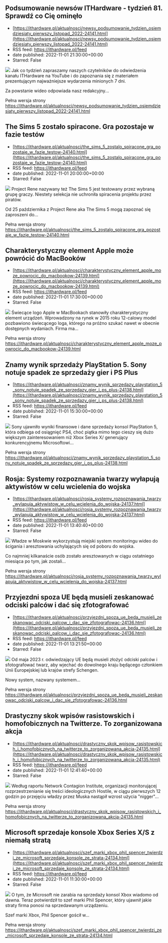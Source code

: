 ## Podsumowanie newsów ITHardware - tydzień 81. Sprawdź co Cię ominęło
 - [https://ithardware.pl/aktualnosci/newsy_podsumowanie_tydzien_osiemdziesiaty_pierwszy_listopad_2022-24141.html](https://ithardware.pl/aktualnosci/newsy_podsumowanie_tydzien_osiemdziesiaty_pierwszy_listopad_2022-24141.html)
 - RSS feed: https://ithardware.pl/feed
 - date published: 2022-11-01 21:30:00+00:00
 - Starred: False

<img src="https://ithardware.pl/artykuly/min/24141_1.jpg" />            Jak co tydzień zapraszamy naszych czytelnik&oacute;w do odwiedzenia kanału&nbsp;ITHardware na YouTube i do zapoznania się z materiałem prezentującym najważniejsze wydarzenia minionych 7 dni.

Za powstanie wideo odpowiada&nbsp;nasz redakcyjny...
            <p>Pełna wersja strony <a href="https://ithardware.pl/aktualnosci/newsy_podsumowanie_tydzien_osiemdziesiaty_pierwszy_listopad_2022-24141.html">https://ithardware.pl/aktualnosci/newsy_podsumowanie_tydzien_osiemdziesiaty_pierwszy_listopad_2022-24141.html</a></p>

## The Sims 5 zostało spiracone. Gra pozostaje w fazie testów
 - [https://ithardware.pl/aktualnosci/the_sims_5_zostalo_spiracone_gra_pozostaje_w_fazie_testow-24140.html](https://ithardware.pl/aktualnosci/the_sims_5_zostalo_spiracone_gra_pozostaje_w_fazie_testow-24140.html)
 - RSS feed: https://ithardware.pl/feed
 - date published: 2022-11-01 20:00:00+00:00
 - Starred: False

<img src="https://ithardware.pl/artykuly/min/24140_1.jpg" />            Project Rene nazywany też The Sims 5 jest testowany przez wybraną grupę graczy. Niestety selekcja nie uchroniła spiracenia projektu przez pirat&oacute;w.

Od 25 października z&nbsp;Project Rene aka The Sims 5 mogą zapoznać się zaproszeni do...
            <p>Pełna wersja strony <a href="https://ithardware.pl/aktualnosci/the_sims_5_zostalo_spiracone_gra_pozostaje_w_fazie_testow-24140.html">https://ithardware.pl/aktualnosci/the_sims_5_zostalo_spiracone_gra_pozostaje_w_fazie_testow-24140.html</a></p>

## Charakterystyczny element Apple może powrócić do MacBooków
 - [https://ithardware.pl/aktualnosci/charakterystyczny_element_apple_moze_powrocic_do_macbookow-24139.html](https://ithardware.pl/aktualnosci/charakterystyczny_element_apple_moze_powrocic_do_macbookow-24139.html)
 - RSS feed: https://ithardware.pl/feed
 - date published: 2022-11-01 17:30:00+00:00
 - Starred: False

<img src="https://ithardware.pl/artykuly/min/24139_1.jpg" />            Świecące logo Apple w MacBookach stanowiły charakterystyczny element urządzeń. Wprowadzony na rynek w 2015 roku 12-calowy model pozbawiono świecącego loga, kt&oacute;rego na pr&oacute;żno szukać nawet w obecnie dostępnych wydaniach. Firma ma...
            <p>Pełna wersja strony <a href="https://ithardware.pl/aktualnosci/charakterystyczny_element_apple_moze_powrocic_do_macbookow-24139.html">https://ithardware.pl/aktualnosci/charakterystyczny_element_apple_moze_powrocic_do_macbookow-24139.html</a></p>

## Znamy wynik sprzedaży PlayStation 5. Sony notuje spadek ze sprzedaży gier i PS Plus
 - [https://ithardware.pl/aktualnosci/znamy_wynik_sprzedazy_playstation_5_sony_notuje_spadek_ze_sprzedazy_gier_i_ps_plus-24138.html](https://ithardware.pl/aktualnosci/znamy_wynik_sprzedazy_playstation_5_sony_notuje_spadek_ze_sprzedazy_gier_i_ps_plus-24138.html)
 - RSS feed: https://ithardware.pl/feed
 - date published: 2022-11-01 15:30:00+00:00
 - Starred: False

<img src="https://ithardware.pl/artykuly/min/24138_1.jpg" />            Sony ujawniło wyniki finansowe i dane sprzedaży konsol PlayStation 5, kt&oacute;ra odbiega od osiągnięć PS4, choć piątka mimo tego cieszy się dużo większym zainteresowaniem niż Xbox Series X/ generujący konkurencyjnemu Microsoftowi...
            <p>Pełna wersja strony <a href="https://ithardware.pl/aktualnosci/znamy_wynik_sprzedazy_playstation_5_sony_notuje_spadek_ze_sprzedazy_gier_i_ps_plus-24138.html">https://ithardware.pl/aktualnosci/znamy_wynik_sprzedazy_playstation_5_sony_notuje_spadek_ze_sprzedazy_gier_i_ps_plus-24138.html</a></p>

## Rosja: Systemy rozpoznawania twarzy wyłapują aktywistów w celu wcielenia do wojska
 - [https://ithardware.pl/aktualnosci/rosja_systemy_rozpoznawania_twarzy_wylapuja_aktywistow_w_celu_wcielenia_do_wojska-24137.html](https://ithardware.pl/aktualnosci/rosja_systemy_rozpoznawania_twarzy_wylapuja_aktywistow_w_celu_wcielenia_do_wojska-24137.html)
 - RSS feed: https://ithardware.pl/feed
 - date published: 2022-11-01 13:40:40+00:00
 - Starred: False

<img src="https://ithardware.pl/artykuly/min/24137_1.jpg" />            Władze w Moskwie wykorzystują miejski system monitoringu wideo do ścigania i aresztowania uchylających się od poboru do wojska.

Co najmniej kilkanaście os&oacute;b zostało aresztowanych w ciągu ostatniego miesiąca po tym, jak zostali...
            <p>Pełna wersja strony <a href="https://ithardware.pl/aktualnosci/rosja_systemy_rozpoznawania_twarzy_wylapuja_aktywistow_w_celu_wcielenia_do_wojska-24137.html">https://ithardware.pl/aktualnosci/rosja_systemy_rozpoznawania_twarzy_wylapuja_aktywistow_w_celu_wcielenia_do_wojska-24137.html</a></p>

## Przyjezdni spoza UE będą musieli zeskanować odciski palców i dać się zfotografować
 - [https://ithardware.pl/aktualnosci/przyjezdni_spoza_ue_beda_musieli_zeskanowac_odciski_palcow_i_dac_sie_zfotografowac-24136.html](https://ithardware.pl/aktualnosci/przyjezdni_spoza_ue_beda_musieli_zeskanowac_odciski_palcow_i_dac_sie_zfotografowac-24136.html)
 - RSS feed: https://ithardware.pl/feed
 - date published: 2022-11-01 13:21:50+00:00
 - Starred: False

<img src="https://ithardware.pl/artykuly/min/24136_1.jpg" />            Od maja 2023 r. odwiedzający UE będą musieli złożyć odciski palc&oacute;w i sfotografować twarz, aby wjechać do dowolnego kraju będącego członkiem Unii Europejskiej lub kraj&oacute;w strefy Schengen.

Nowy system, nazwany systemem...
            <p>Pełna wersja strony <a href="https://ithardware.pl/aktualnosci/przyjezdni_spoza_ue_beda_musieli_zeskanowac_odciski_palcow_i_dac_sie_zfotografowac-24136.html">https://ithardware.pl/aktualnosci/przyjezdni_spoza_ue_beda_musieli_zeskanowac_odciski_palcow_i_dac_sie_zfotografowac-24136.html</a></p>

## Drastyczny skok wpisów rasistowskich i homofobicznych na Twitterze. To zorganizowana akcja
 - [https://ithardware.pl/aktualnosci/drastyczny_skok_wpisow_rasistowskich_i_homofobicznych_na_twitterze_to_zorganizowana_akcja-24135.html](https://ithardware.pl/aktualnosci/drastyczny_skok_wpisow_rasistowskich_i_homofobicznych_na_twitterze_to_zorganizowana_akcja-24135.html)
 - RSS feed: https://ithardware.pl/feed
 - date published: 2022-11-01 12:41:40+00:00
 - Starred: False

<img src="https://ithardware.pl/artykuly/min/24135_1.jpg" />            Według raportu Network Contagion Institute, organizacji monitorującej rozprzestrzenianie się treści ideologicznych Hostile, w ciągu pierwszych 12 godzin po przejęciu władzy przez Muska nastąpił&nbsp;wzrost użycia &quot;nigger&quot;...
            <p>Pełna wersja strony <a href="https://ithardware.pl/aktualnosci/drastyczny_skok_wpisow_rasistowskich_i_homofobicznych_na_twitterze_to_zorganizowana_akcja-24135.html">https://ithardware.pl/aktualnosci/drastyczny_skok_wpisow_rasistowskich_i_homofobicznych_na_twitterze_to_zorganizowana_akcja-24135.html</a></p>

## Microsoft sprzedaje konsole Xbox Series X/S z niemałą stratą
 - [https://ithardware.pl/aktualnosci/szef_marki_xbox_phil_spencer_twierdzi_ze_microsoft_sprzedaje_konsole_ze_strata-24134.html](https://ithardware.pl/aktualnosci/szef_marki_xbox_phil_spencer_twierdzi_ze_microsoft_sprzedaje_konsole_ze_strata-24134.html)
 - RSS feed: https://ithardware.pl/feed
 - date published: 2022-11-01 11:30:00+00:00
 - Starred: False

<img src="https://ithardware.pl/artykuly/min/24134_1.jpg" />            O tym, że Microsoft nie zarabia na sprzedaży konsol Xbox wiadomo od dawna. Teraz potwierdził to szef marki Phil Spencer, kt&oacute;ry ujawnił jakie straty firma ponosi na sprzedawanym urządzeniu.

Szef marki Xbox, Phil Spencer gościł&nbsp;w...
            <p>Pełna wersja strony <a href="https://ithardware.pl/aktualnosci/szef_marki_xbox_phil_spencer_twierdzi_ze_microsoft_sprzedaje_konsole_ze_strata-24134.html">https://ithardware.pl/aktualnosci/szef_marki_xbox_phil_spencer_twierdzi_ze_microsoft_sprzedaje_konsole_ze_strata-24134.html</a></p>
